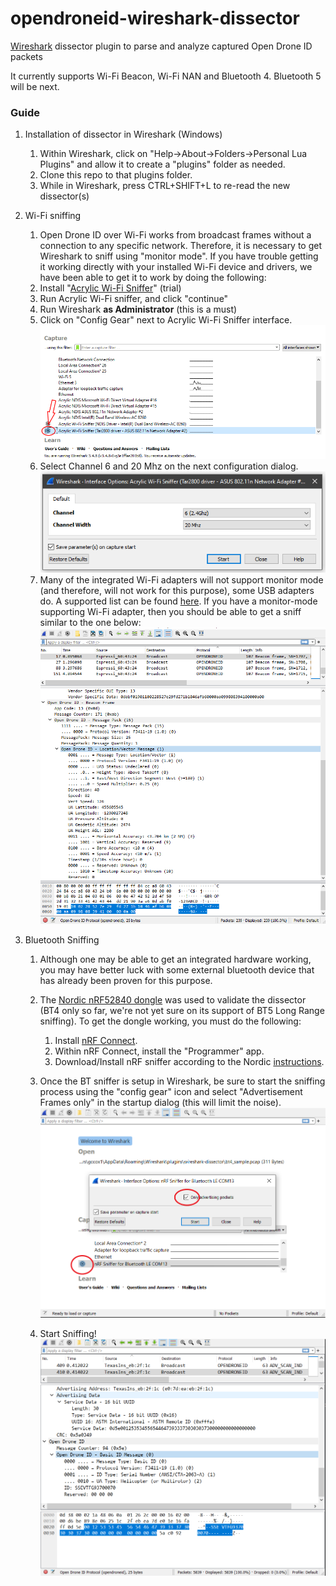 # opendroneid-wireshark-dissector

[Wireshark](https://www.wireshark.org) dissector plugin to parse and analyze captured Open Drone ID packets

It currently supports Wi-Fi Beacon, Wi-Fi NAN and Bluetooth 4.  Bluetooth 5 will be next.

### Guide

1. Installation of dissector in Wireshark (Windows)
    1. Within Wireshark, click on "Help->About->Folders->Personal Lua Plugins" and allow it to create a "plugins" folder as needed. 
    2. Clone this repo to that plugins folder.
    3. While in Wireshark, press CTRL+SHIFT+L to re-read the new dissector(s)

2. Wi-Fi sniffing
    1. Open Drone ID over Wi-Fi works from broadcast frames without a connection to any specific network.  Therefore, it is necessary to get Wireshark to sniff using "monitor mode". If you have trouble getting it working directly with your installed Wi-Fi device and drivers, we have been able to get it to work by doing the following:
    2. Install "[Acrylic Wi-Fi Sniffer](https://www.acrylicwifi.com/en/downloads-free-license-wifi-wireless-network-software-tools/download-acrylic-wi-fi-sniffer/)" (trial)
    3. Run Acrylic Wi-Fi sniffer, and click "continue"
    4. Run Wireshark **as Administrator** (this is a must)
    5. Click on "Config Gear" next to Acrylic Wi-Fi Sniffer interface.
    ![Wireshark Wi-Fi start](img/wifi_start.png)
    6. Select Channel 6 and 20 Mhz on the next configuration dialog.
    ![Wireshark Wi-Fi config](img/wifi_channel.png)    
    7. Many of the integrated Wi-Fi adapters will not support monitor mode (and therefore, will not work for this purpose), some USB adapters do.  A supported list can be found [here](https://www.acrylicwifi.com/en/wlan-wifi-wireless-network-software-tools/wifi-analyzer-acrylic-professional/requirements-and-compatibility/).
    If you have a monitor-mode supporting Wi-Fi adapter, then you should be able to get a sniff similar to the one below:
    ![Wireshark Wi-Fi Screenshot](img/screenshot.png)

3. Bluetooth Sniffing
    1.  Although one may be able to get an integrated hardware working, you may have better luck with some external bluetooth device that has already been proven for this purpose.
    2. The [Nordic nRF52840 dongle](https://www.nordicsemi.com/Software-and-tools/Development-Kits/nRF52840-Dongle) was used to validate the dissector (BT4 only so far, we're not yet sure on its support of BT5 Long Range sniffing).  To get the dongle working, you must do the following:

        1. Install [nRF Connect](https://www.nordicsemi.com/Software-and-tools/Development-Tools/nRF-Connect-for-desktop).
        2. Within nRF Connect, install the "Programmer" app.
        3. Download/Install nRF sniffer according to the Nordic [instructions](https://infocenter.nordicsemi.com/index.jsp?topic=%2Fug_sniffer_ble%2FUG%2Fsniffer_ble%2Fintro.html).
    3. Once the BT sniffer is setup in Wireshark, be sure to start the sniffing process using the "config gear" icon and select "Advertisement Frames only" in the startup dialog (this will limit the noise).
        ![Wireshark BT Start](img/bt_start.png)
    4. Start Sniffing!
    ![Wireshark BT Screenshot](img/screenshot_bt.png)
